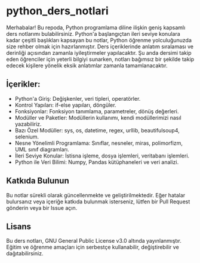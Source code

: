 # python_ders_notlari

Merhabalar! Bu repoda, Python programlama diline ilişkin geniş kapsamlı ders notlarımı bulabilirsiniz. Python'a başlangıçtan ileri seviye konulara kadar çeşitli başlıkları kapsayan bu notlar, Python öğrenme yolculuğunuzda size rehber olmak için hazırlanmıştır. Ders içeriklerinde anlatım sıralaması ve derinliği açısından zamanla iyileştirmeler yapılacaktır. Şu anda dersimi takip eden öğrenciler için yeterli bilgiyi sunarken, notları bağımsız bir şekilde takip edecek kişilere yönelik eksik anlatımlar zamanla tamamlanacaktır.

## İçerikler:
- Python'a Giriş: Değişkenler, veri tipleri, operatörler.
- Kontrol Yapıları: if-else yapıları, döngüler.
- Fonksiyonlar: Fonksiyon tanımlama, parametreler, dönüş değerleri.
- Modüller ve Paketler: Modüllerin kullanımı, kendi modüllerimizi nasıl yazabiliriz.
- Bazı Özel Modüller: sys, os, datetime, regex, urllib, beautifulsoup4, selenium.
- Nesne Yönelimli Programlama: Sınıflar, nesneler, miras, polimorfizm, UML sınıf diagramları.
- İleri Seviye Konular: İstisna işleme, dosya işlemleri, veritabanı işlemleri. 
- Python ile Veri Bilimi: Numpy, Pandas kütüphaneleri ve veri analizi.

## Katkıda Bulunun
Bu notlar sürekli olarak güncellenmekte ve geliştirilmektedir. Eğer hatalar bulursanız veya içeriğe katkıda bulunmak isterseniz, lütfen bir Pull Request gönderin veya bir Issue açın.

## Lisans
Bu ders notları, GNU General Public License v3.0 altında yayınlanmıştır. Eğitim ve öğrenme amaçları için serbestçe kullanabilir, değiştirebilir ve dağıtabilirsiniz.
